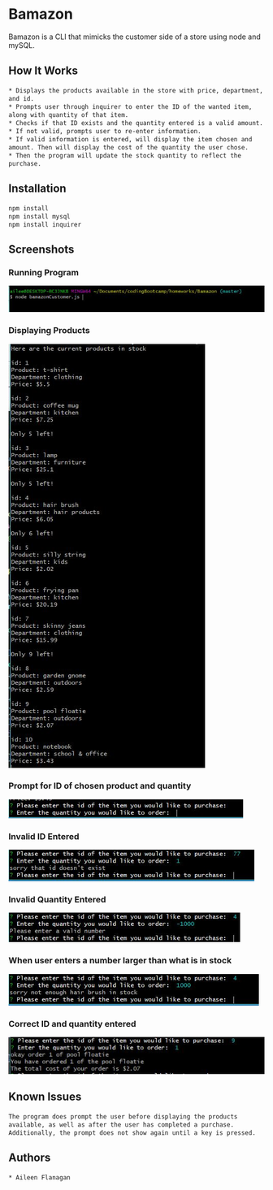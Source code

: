 # Bamazon

Bamazon is a CLI that mimicks the customer side of a store using node and mySQL. 

## How It Works
    * Displays the products available in the store with price, department, and id.   
    * Prompts user through inquirer to enter the ID of the wanted item, along with quantity of that item.
    * Checks if that ID exists and the quantity entered is a valid amount. 
    * If not valid, prompts user to re-enter information.
    * If valid information is entered, will display the item chosen and amount. Then will display the cost of the quantity the user chose. 
    * Then the program will update the stock quantity to reflect the purchase. 

## Installation
    npm install
    npm install mysql
    npm install inquirer

## Screenshots
### Running Program
![Alt text](https://github.com/aileenflanagan/Bamazon/blob/master/ReadMe_ScreenShots/node.JPG?raw=true)
### Displaying Products
![Alt text](https://github.com/aileenflanagan/Bamazon/blob/master/ReadMe_ScreenShots/displayProd.JPG?raw=true)
### Prompt for ID of chosen product and quantity
![Alt text](https://github.com/aileenflanagan/Bamazon/blob/master/ReadMe_ScreenShots/prompt.JPG?raw=true)
### Invalid ID Entered
![Alt text](https://github.com/aileenflanagan/Bamazon/blob/master/ReadMe_ScreenShots/incorrect_id.JPG?raw=true)
### Invalid Quantity Entered
![Alt text](https://github.com/aileenflanagan/Bamazon/blob/master/ReadMe_ScreenShots/negative_qty_entered.JPG?raw=true)
### When user enters a number larger than what is in stock
![Alt text](https://github.com/aileenflanagan/Bamazon/blob/master/ReadMe_ScreenShots/not_enough_in_stock.JPG?raw=true)
### Correct ID and quantity entered
![Alt text](https://github.com/aileenflanagan/Bamazon/blob/master/ReadMe_ScreenShots/valid_id_and_qty.JPG?raw=true)

## Known Issues
    The program does prompt the user before displaying the products available, as well as after the user has completed a purchase. Additionally, the prompt does not show again until a key is pressed. 

## Authors
    * Aileen Flanagan